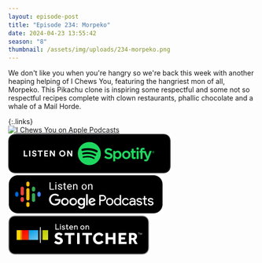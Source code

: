 ```yaml
---
layout: episode-post
title: "Episode 234: Morpeko"
date: 2024-04-23 13:55:42
season: "8"
thumbnail: /assets/img/uploads/234-morpeko.png
---
```

We don't like you when you're hangry so we're back this week with another heaping helping of I Chews You, featuring the hangriest mon of all, Morpeko. This Pikachu clone is inspiring some respectful and some not so respectful recipes complete with clown restaurants, phallic chocolate and a whale of a Mail Horde.

{:.links}  
[![I Chews You on Apple Podcasts](https://linkmaker.itunes.apple.com/en-us/badge-lrg.svg?releaseDate=2019-04-16T00:00:00Z&kind=podcast&bubble=podcasts)](https://podcasts.apple.com/us/podcast/234-morpeko/id1455409177?i=1000653311088)  [![I Chews You on Spotify](/assets/img/uploads/spotify-badge-button.svg)](https://open.spotify.com/episode/0yDFkoNFjheWBxGVx7NpYB?si=-QR5s9PbTnKhjOonSLQXPQ)  [![I Chews You on Google Podcasts](/assets/img/uploads/google-podcasts-badge-button.svg)](undefined)  [![I Chews You on Stitcher](/assets/img/uploads/stitcher-badge-button.svg)](undefined)